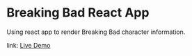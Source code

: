 # Breaking Bad React App
Using react app to render Breaking Bad character information.

link: [Live Demo](https://lvdlrs.github.io/breaking-bad-app-api/)